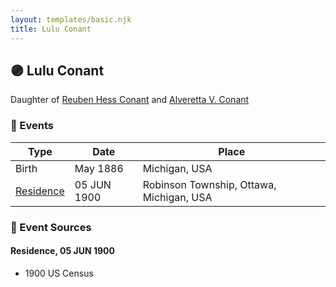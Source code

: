 ```yaml
---
layout: templates/basic.njk
title: Lulu Conant
---
```

## 🟣 Lulu Conant

Daughter of [Reuben Hess Conant](/people/3/37326838) and [Alveretta V. Conant](/people/6/60109856)

### 📆 Events

Type | Date | Place
------ | ------ | ------
Birth | May 1886 | Michigan, USA
[Residence](#event-event-0) | 05 JUN 1900 | Robinson Township, Ottawa, Michigan, USA

### 📰 Event Sources

#### <a id="event-event-0"></a> Residence, 05 JUN 1900
* 1900 US Census
